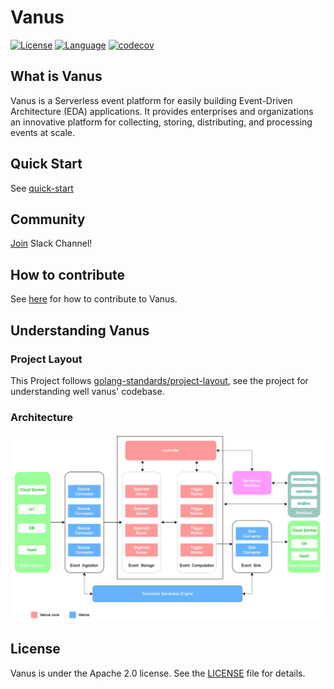 # Vanus

[![License](https://img.shields.io/badge/License-Apache_2.0-green.svg)](https://github.com/linkall-labs/vanus/blob/main/LICENSE)
[![Language](https://img.shields.io/badge/Language-Go-blue.svg)](https://golang.org/)
[![codecov](https://codecov.io/gh/linkall-labs/vanus/branch/main/graph/badge.svg?token=RSXSIMEY4V)](https://codecov.io/gh/linkall-labs/vanus)

## What is Vanus
Vanus is a Serverless event platform for easily building Event-Driven Architecture (EDA) applications. 
It provides enterprises and organizations an innovative platform for collecting, storing, distributing, and processing events at scale.

## Quick Start
See [quick-start](https://github.com/linkall-labs/docs/blob/main/vanus/quick-start.md)

## Community
[Join](https://join.slack.com/t/linkall-group/shared_invite/zt-1994ehs51-Yf5_EAvdfm4VH~o_djG7Sg) Slack Channel!

## How to contribute
See [here](CONTRIBUTING.md) for how to contribute to Vanus.

## Understanding Vanus

### Project Layout
This Project follows [golang-standards/project-layout](https://github.com/golang-standards/project-layout), see the
project for understanding well vanus' codebase.

### Architecture

![architecture](docs/architecture.jpg)


## License
Vanus is under the Apache 2.0 license. See the [LICENSE](LICENSE) file for details.
